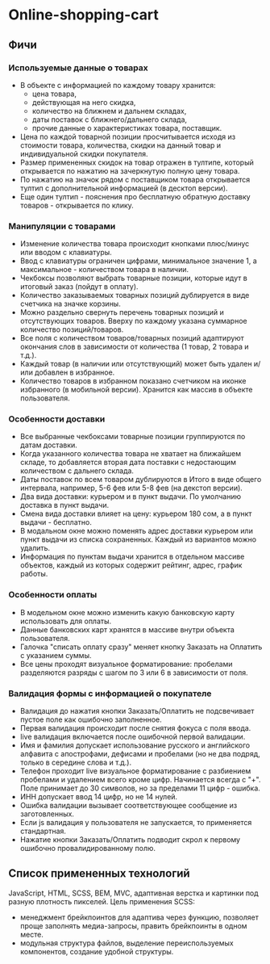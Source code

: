 # Online-shopping-cart
## Фичи

### Используемые данные о товарах
- В объекте с информацией по каждому товару хранится:
  - цена товара,
  - действующая на него скидка,
  - количество на ближнем и дальнем складах,
  - даты поставок с ближнего/дальнего склада,
  - прочие данные о характеристиках товара, поставщик.
- Цена по каждой товарной позиции просчитывается исходя из стоимости товара, количества, скидки на данный товар и индивидуальной скидки покупателя.
- Размер примененных скидок на товар отражен в тултипе, который открывается по нажатию на зачеркнутую полную цену товара.
- По нажатию на значок рядом с поставщиком товара открывается тултип с дополнительной информацией (в десктоп версии).
- Еще один тултип - пояснения про бесплатную обратную доставку товаров - открывается по клику.

### Манипуляции с товарами
- Изменение количества товара происходит кнопками плюс/минус или вводом с клавиатуры.
- Ввод с клавиатуры ограничен цифрами, минимальное значение 1, а максимальное - количеством товара в наличии.
- Чекбоксы позволяют выбрать товарные позиции, которые идут в итоговый заказ (пойдут в оплату).
- Количество заказываемых товарных позиций дублируется в виде счетчика на значке корзины.
- Можно раздельно свернуть перечень товарных позиций и отсутствующих товаров.  Вверху по каждому указана суммарное количество позиций/товаров.
- Все поля с количеством товаров/товарных позиций адаптируют окончания слов в зависимости от количества (1 товар, 2 товара и т.д.).
- Каждый товар (в наличии или отсутствующий) может быть удален и/или добавлен в избранное.
- Количество товаров в избранном показано счетчиком на иконке избранного (в мобильной версии). Хранится как массив в объекте пользователя.

### Особенности доставки
- Все выбранные чекбоксами товарные позиции группируются по датам доставки.
- Когда указанного количества товара не хватает на ближайшем складе, то добавляется вторая дата поставки с недостающим количеством с дальнего склада.
- Даты поставок по всем товаром дублируются в Итого в виде общего интервала, например, 5-6 фев или 5-8 фев  (на декстоп версии).
- Два вида доставки: курьером и в пункт выдачи. По умолчанию доставка в пункт выдачи.
- Смена вида доставки влияет на цену: курьером 180 сом, а в пункт выдачи - бесплатно.
- В модальном окне можно поменять адрес доставки курьером или пункт выдачи из списка сохраненных. Каждый из вариантов можно удалить.
- Информация по пунктам выдачи хранится в отдельном массиве объектов, каждый из которых содержит рейтинг, адрес, график работы.

### Особенности оплаты
- В модельном окне можно изменить какую банковскую карту использовать для оплаты.
- Данные банковских карт хранятся в массиве внутри объекта пользователя.
- Галочка "списать оплату сразу" меняет кнопку Заказать на Оплатить с указанием суммы.
- Все цены проходят визуальное форматирование: пробелами разделяются разряды с шагом по 3 или 6 в зависимости от поля.

### Валидация формы с информацией о покупателе
- Валидация до нажатия кнопки Заказать/Оплатить не подсвечивает пустое поле как ошибочно заполненное.
- Первая валидация происходит после снятия фокуса с поля ввода.
- live валидация включается после ошибочной первой валидации.
- Имя и фамилия допускает использование русского и английского алфавита с апострофами, дефисами и пробелами (но не два подряд, только в середине слова и т.д.).
- Телефон проходит live визуальное форматирование с разбиением пробелами и удалением всего кроме цифр. Начинается всегда с "+". Поле принимает до 30 символов, но за пределами 11 цифр - ошибка.
- ИНН допускает ввод 14 цифр, но не 14 нулей.
- Ошибка валидации вызывает соответствующее сообщение из заготовленных.
- Если js валидация у пользователя не запускается, то применяется стандартная.
- Нажатие кнопки Заказать/Оплатить подводит скрол к первому ошибочно провалидированному полю.

## Список примененных технологий
JavaScript, HTML, SCSS, BEM, MVC, адаптивная верстка и картинки под разную плотность пикселей.
Цель применения SCSS:
- менеджмент брейкпоинтов для адаптива через функцию, позволяет проще заполнять медиа-запросы, править брейкпоинты в одном месте.
- модульная структура файлов, выделение переиспользуемых компонентов, создание удобной структуры.
